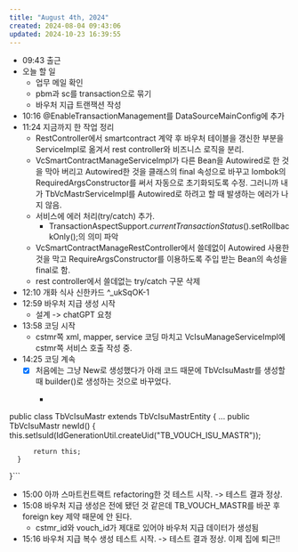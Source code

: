 ```yaml
---
title: "August 4th, 2024"
created: 2024-08-04 09:43:06
updated: 2024-10-23 16:39:55
---
```

  * 09:43 출근
  * 오늘 할 일
    * 업무 메일 확인
    * pbm과 sc를 transaction으로 묶기
    * 바우처 지급 트랜잭션 작성
  * 10:16 @EnableTransactionManagement를 DataSourceMainConfig에 추가
  * 11:24 지금까지 한 작업 정리
    * RestController에서 smartcontract 계약 후 바우처 테이블을 갱신한 부분을 ServiceImpl로 옮겨서 rest controller와 비즈니스 로직을 분리.
    * VcSmartContractManageServiceImpl가 다른 Bean을 Autowired로 한 것을 막아 버리고 Autowired한 것을 클래스의 final 속성으로 바꾸고 lombok의 RequiredArgsConstructor를 써서 자동으로 초기화되도록 수정. 그러니까 내가 TbVcMastrServiceImpl를 Autowired로 하려고 할 때 발생하는 에러가 나지 않음.
    * 서비스에 에러 처리(try/catch) 추가.
      * TransactionAspectSupport.*currentTransactionStatus*().setRollbackOnly();의 의미 파악
    * VcSmartContractManageRestController에서 쓸데없이 Autowired 사용한 것을 막고 RequireArgsConstructor를 이용하도록 주입 받는 Bean의 속성을 final로 함.
    * rest controller에서 쓸데없는 try/catch 구문 삭제
  * 12:10 개화 식사 신한카드 ^_ukSqOK-1
  * 12:59 바우처 지급 생성 시작
    * 설계 -> chatGPT 요청
  * 13:58 코딩 시작
    * cstmr쪽 xml, mapper, service 코딩 마치고 VcIsuManageServiceImpl에 cstmr쪽 서비스 호출 작성 중.
  * 14:25 코딩 계속
    * [x] 처음에는 그냥 New로 생성했다가 아래 코드 때문에 TbVcIsuMastr를 생성할 때 builder()로 생성하는 것으로 바꾸었다.
      * ```java
public class TbVcIsuMastr extends TbVcIsuMastrEntity {
  ...
  public TbVcIsuMastr newId() {
          this.setIsuId(IdGenerationUtil.createUid("TB_VOUCH_ISU_MASTR"));
  
          return this;
      }
}```
  * 15:00 아까 스마트컨트랙트 refactoring한 것 테스트 시작. -> 테스트 결과 정상.
  * 15:08 바우처 지급 생성은 전에 됐던 것 같은데 TB_VOUCH_MASTR를 바꾼 후 foreign key 제약 때문에 안 된다.
    * cstmr_id와 vouch_id가 제대로 있어야 바우처 지급 데이터가 생성됨
  * 15:16 바우처 지급 복수 생성 테스트 시작. -> 테스트 결과 정상. 이제 집에 퇴근!!